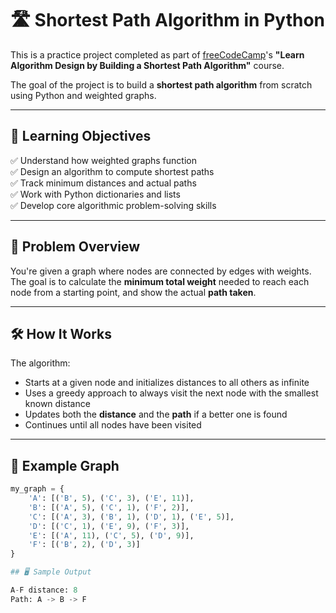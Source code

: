 # 🛣️ Shortest Path Algorithm in Python

This is a practice project completed as part of [freeCodeCamp](https://www.freecodecamp.org/)'s **"Learn Algorithm Design by Building a Shortest Path Algorithm"** course.

The goal of the project is to build a **shortest path algorithm** from scratch using Python and weighted graphs.

---

## 🎯 Learning Objectives

✅ Understand how weighted graphs function  
✅ Design an algorithm to compute shortest paths  
✅ Track minimum distances and actual paths  
✅ Work with Python dictionaries and lists  
✅ Develop core algorithmic problem-solving skills

---

## 🧩 Problem Overview

You're given a graph where nodes are connected by edges with weights.  
The goal is to calculate the **minimum total weight** needed to reach each node from a starting point, and show the actual **path taken**.

---

## 🛠 How It Works

The algorithm:

- Starts at a given node and initializes distances to all others as infinite
- Uses a greedy approach to always visit the next node with the smallest known distance
- Updates both the **distance** and the **path** if a better one is found
- Continues until all nodes have been visited

---

## 🧪 Example Graph

```python
my_graph = {
    'A': [('B', 5), ('C', 3), ('E', 11)],
    'B': [('A', 5), ('C', 1), ('F', 2)],
    'C': [('A', 3), ('B', 1), ('D', 1), ('E', 5)],
    'D': [('C', 1), ('E', 9), ('F', 3)],
    'E': [('A', 11), ('C', 5), ('D', 9)],
    'F': [('B', 2), ('D', 3)]
}

## 🖥 Sample Output

A-F distance: 8
Path: A -> B -> F